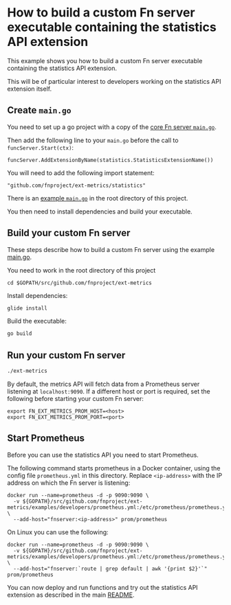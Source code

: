 # How to build a custom Fn server executable containing the statistics API extension

This example shows you how to build a custom Fn server executable containing the statistics API extension.

This will be of particular interest to developers working on the statistics API extension itself.

## Create `main.go`

You need to set up a go project with a copy of the [core Fn server `main.go`](https://github.com/fnproject/fn/blob/master/main.go).

Then add the following line to your `main.go` before the call to `funcServer.Start(ctx)`:
```
funcServer.AddExtensionByName(statistics.StatisticsExtensionName())
```
You will need to add the following import statement:
```
"github.com/fnproject/ext-metrics/statistics"
```
There is an [example `main.go`](../../main.go) in the root directory of this project.

You then need to install dependencies and build your executable.

## Build your custom Fn server

These steps describe how to build a custom Fn server using the example [main.go](../../main.go).

You need to work in the root directory of this project
```
cd $GOPATH/src/github.com/fnproject/ext-metrics
```

Install dependencies:

```sh
glide install
```

Build the executable:

```sh
go build
```

## Run your custom Fn server

```sh
./ext-metrics
```

By default, the metrics API will fetch data from a Prometheus server listening at `localhost:9090`. If a different host or port is required, set the following before starting your custom Fn server:
```
export FN_EXT_METRICS_PROM_HOST=<host>
export FN_EXT_METRICS_PROM_PORT=<port>
```

## Start Prometheus

Before you can use the statistics API you need to start Prometheus.

The following command starts prometheus in a Docker container, using the config file `prometheus.yml` in this directory.
Replace `<ip-address>` with the IP address on which the Fn server is listening:
```
docker run --name=prometheus -d -p 9090:9090 \
  -v ${GOPATH}/src/github.com/fnproject/ext-metrics/examples/developers/prometheus.yml:/etc/prometheus/prometheus.yml \
  --add-host="fnserver:<ip-address>" prom/prometheus
```    
On Linux you can use the following:
```
docker run --name=prometheus -d -p 9090:9090 \
  -v ${GOPATH}/src/github.com/fnproject/ext-metrics/examples/developers/prometheus.yml:/etc/prometheus/prometheus.yml \
  --add-host="fnserver:`route | grep default | awk '{print $2}'`" prom/prometheus
```

You can now deploy and run functions and try out the statistics API extension as described in the main [README](https://github.com/fnproject/ext-metrics/blob/master/README.md).
